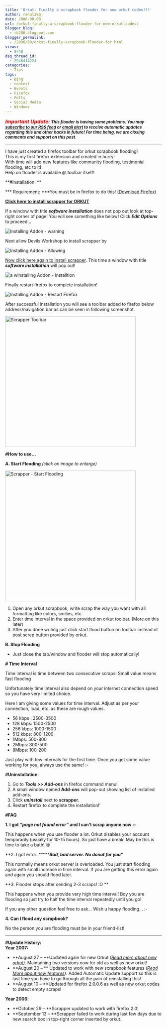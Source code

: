 ```yaml
---
title: 'Orkut: Finally a scrapbook flooder for new orkut codes!!!'
author: rahul286
date: 2006-08-08
url: /orkut-finally-a-scrapbook-flooder-for-new-orkut-codes/
blogger_blog:
  - rb286.blogspot.com
blogger_permalink:
  - /2006/08/orkut-finally-scrapbook-flooder-for.html
views:
  - 9748
dsq_thread_id:
  - 2946414224
categories:
  - Tips
tags:
  - Bing
  - contest
  - Events
  - Firefox
  - Polls
  - Social Media
  - Windows
---
```

<span style="font-size: small"><em><strong><span style="color: #ff0000;font-size: medium">Important Update:</span></strong> <strong>This flooder is having some problems. You may </strong></em></span><a href="http://feeds.feedburner.com/rb286" onclick="_gaq.push(['_trackEvent', 'outbound-article', 'http://feeds.feedburner.com/rb286', 'subscribe to our RSS feed']);" ><span style="font-size: small"><strong><em>subscribe to our RSS feed</em></strong></span></a><span style="font-size: small"><strong><em> or </em></strong></span><a href="http://www.feedburner.com/fb/a/emailverifySubmit?feedId=431924" onclick="_gaq.push(['_trackEvent', 'outbound-article', 'http://www.feedburner.com/fb/a/emailverifySubmit?feedId=431924', 'email alert']);" ><span style="font-size: small"><strong><em>email alert</em></strong></span></a><span style="font-size: small"><strong><em> to receive automatic updates regarding this and other hacks in future! For time being, we are closing comments and support on this post.<br /> </em></strong></span>

* * *

<div>
  I have just created a firefox toolbar for orkut scrapbook flooding!<br /> This is my first firefox extension and created in hurry!<br /> With time will add new features like community flooding, testimonial flooding, etc to it!<br /> Help on flooder is available @ toolbar itself!
</div>

**#Installation: **

*** Requirement: ***You must be in firefox to do this! <a href="http://www.spreadfirefox.com/node&id=199011&t=1" onclick="_gaq.push(['_trackEvent', 'outbound-article', 'http://www.spreadfirefox.com/node&id=199011&t=1', '(Download Firefox)']);" >(Download Firefox)</a>

**<a href="http://pub.rtcamp.com/firefox/extensions/scrapper.xpi" onclick="_gaq.push(['_trackEvent', 'outbound-article', 'http://pub.rtcamp.com/firefox/extensions/scrapper.xpi', 'Click here to install scrapper for ORKUT']);" ><strong>Click here to install scrapper for ORKUT</strong></a>**

If a window with title ***software installation*** does not pop out look at top-right corner of page! You will see something like below! Click ***Edit Options*** to proceed&#8230;

<img class="wp-image-51280" src="http://cdn.devilsworkshop.org/files/2007/08/installing-addon-warning-devils-workshop.JPG" alt="Installing Addon - warning" />

Next allow Devils Workshop to install scrapper by

![Installing Addon - Allowing][1]

<a href="http://pub.rtcamp.com/firefox/extensions/scrapper.xpi" onclick="_gaq.push(['_trackEvent', 'outbound-article', 'http://pub.rtcamp.com/firefox/extensions/scrapper.xpi', 'Now click here again to install scrapper']);" >Now click here again to install scrapper</a>. This time a window with title ***software installation*** will pop out!

![a wInstalling Addon - Installtion][2]

Finally restart firefox to complete installation!

![Installing Addon - Restart Firefox][3]

After successful installation you will see a toolbar added to firefox below address/navigation bar as can be seen in following screenshot.

<a href="http://cdn.devilsworkshop.org/files/2007/08/scrapper-toolbar-devils-workshop.JPG" target="_blank"><img src="http://cdn.devilsworkshop.org/files/2007/08/scrapper-toolbar-devils-workshop.JPG" border="0" alt="Scrapper Toolbar" width="420" /></a>

**#How to use&#8230;**

**A. Start Flooding** *(click on image to enlarge)*

<a title="Scrapper - Start Flooding" href="http://cdn.devilsworkshop.org/files/2007/08/scrapper-how-to-devils-workshop.JPG" target="_blank"><img src="http://cdn.devilsworkshop.org/files/2007/08/scrapper-how-to-devils-workshop.JPG" border="0" alt="Scrapper - Start Flooding" width="420" /></a>

  1. Open any orkut scrapbook, write scrap the way you want with all formatting like colors, smilies, etc.
  2. Enter time interval in the space provided on orkut toolbar. (More on this later)
  3. After you done writing just click start flood button on toolbar instead of post scrap button provided by orkut.

**B. Stop Flooding**

  * Just close the tab/window and flooder will stop automatically!

**\# Time Interval**

Time interval is time between two consecutive scraps! Small value means fast flooding

Unfortunately time interval also depend on your internet connection speed so you have very limited choice.

Here I am giving some values for time interval. Adjust as per your connection, load, etc. as these are rough values.

  * 56 kbps : 2500-3500
  * 128 kbps: 1500-2500
  * 256 kbps: 1000-1500
  * 512 kbps: 800-1200
  * 1Mbps: 500-800
  * 2Mbps: 300-500
  * 8Mbps: 100-200

Just play with few intervals for the first time. Once you get some value working for you, always use the same! <img src="http://devilsworkshop.org/wp-includes/images/smilies/simple-smile.png" alt=":-)" class="wp-smiley" style="height: 1em; max-height: 1em;" />

**#Uninstallation**:

  1. Go to ***Tools >> Add-ons*** in firefox command menu!
  2. A small window named **Add-ons** will pop-out showing list of installed add-ons.
  3. Click ***uninstall*** next to **scrapper.**
  4. Restart firefox to complete the installation!&#8217;

**#FAQ**

**1. I got *&#8220;page not found error&#8221;* and I can&#8217;t scrap anyone now <img src="http://devilsworkshop.org/wp-includes/images/smilies/frownie.png" alt=":-(" class="wp-smiley" style="height: 1em; max-height: 1em;" />**

This happens when you use flooder a lot. Orkut disables your account temporarily (usually for 10-15 hours). So just have a break! May be this is time to take a bath! 😉

**2. I got error: *&#8220;******Bad, bad server. No donut for you&#8221;***

This normally means orkut server is overloaded. You just start flooding again with small increase in time interval. If you are getting this error again and again you should flood later.

**3. Flooder stops after sending 2-3 scraps! :O **

This happens when you provide very high time interval! Boy you are flooding so just try to half the time interval repeatedly until you go!

If you any other question feel free to ask&#8230; Wish u happy flooding&#8230; <img src="http://devilsworkshop.org/wp-includes/images/smilies/simple-smile.png" alt=":-)" class="wp-smiley" style="height: 1em; max-height: 1em;" />

**4. Can I flood any scrapbook?**

No the person you are flooding must be in your friend-list!

* * *

**#Update History:**  
**Year 2007:**</p> 

  * **August 27 &#8211; **Updated again for new Orkut *([Read more about new orkut][4])*. Maintaining two versions now for old as well as new orkut!
  * **August 20 &#8211; ** Updated to work with new scrapbook features *(<a href="http://devilsworkshop.org/2007/08/13/orkut-updates-add-colors-images-videos-podcasts-audio-and-other-html-formatting-in-scraps/" target="_blank">Read More about new features</a>)*. Added Automatic Update support so this is last time you have to go through all the pain of reinstalling this!
  * **August 10 &#8211; **Updated for firefox 2.0.0.6 as well as new orkut codes to detect empty scraps!

**Year 2006**:

  * **October 29 &#8211; **Scrapper updated to work with firefox 2.0!
  * **September 13 &#8211; **Scrapper failed to work during last few days due to new search box in top-right corner inserted by orkut.

 [1]: http://cdn.devilsworkshop.org/files/2007/08/installing-addon-allowing-devils-workshop.JPG
 [2]: http://cdn.devilsworkshop.org/files/2007/08/installing-addon-installtion-devils-workshop.JPG
 [3]: http://cdn.devilsworkshop.org/files/2007/08/installing-addon-restart-firefox-devils-workshop.JPG
 [4]: http://devilsworkshop.org/2007/08/24/orkut-planning-for-major-makeover-adding-photo-upload-support-to-scrapbook/
